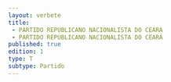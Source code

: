 ```yaml
---
layout: verbete
title:
 - PARTIDO REPUBLICANO NACIONALISTA DO CEARA
 - PARTIDO REPUBLICANO NACIONALISTA DO CEARÁ
published: true
edition: 1  
type: T
subtype: Partido
---
```


